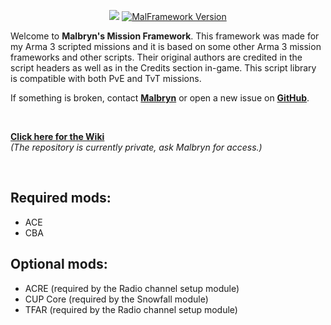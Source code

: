 <p align="center">
  <img src="https://i.imgur.com/Lq5Do49.png">
  <a href="https://github.com/Malbryn/MalFramework/releases/tag/v1.09.3">
    <img src="https://img.shields.io/badge/Version-1.09.3-brightgreen" alt="MalFramework Version">
  </a>
</p>

Welcome to **Malbryn's Mission Framework**. This framework was made for my Arma 3 scripted missions and it is based on some other Arma 3 mission frameworks and other scripts. Their original authors are credited in the script headers as well as in the Credits section in-game. This script library is compatible with both PvE and TvT missions.

If something is broken, contact **[Malbryn](https://www.fkgaming.eu/profile/4189-malbryn/)** or open a new issue on **[GitHub](https://github.com/Malbryn/MalFramework/issues)**.

</br>

**[Click here for the Wiki](https://github.com/Malbryn/MalFramework/wiki)**<br/>
*(The repository is currently private, ask Malbryn for access.)*<br/>

</br>

## Required mods:
 - ACE
 - CBA

## Optional mods:
 - ACRE (required by the Radio channel setup module)
 - CUP Core (required by the Snowfall module)
 - TFAR (required by the Radio channel setup module)
